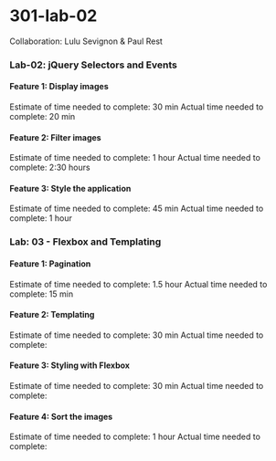 # 301-lab-02

Collaboration: Lulu Sevignon & Paul Rest


### Lab-02: jQuery Selectors and Events
#### Feature 1: Display images

Estimate of time needed to complete: 30 min
Actual time needed to complete: 20 min

#### Feature 2: Filter images

Estimate of time needed to complete: 1 hour
Actual time needed to complete: 2:30 hours

#### Feature 3: Style the application

Estimate of time needed to complete: 45 min
Actual time needed to complete: 1 hour

### Lab: 03 - Flexbox and Templating
#### Feature 1: Pagination

Estimate of time needed to complete: 1.5 hour
Actual time needed to complete: 15 min

#### Feature 2: Templating

Estimate of time needed to complete: 30 min
Actual time needed to complete: 

#### Feature 3: Styling with Flexbox

Estimate of time needed to complete: 30 min
Actual time needed to complete: 

#### Feature 4: Sort the images

Estimate of time needed to complete: 1 hour
Actual time needed to complete: 